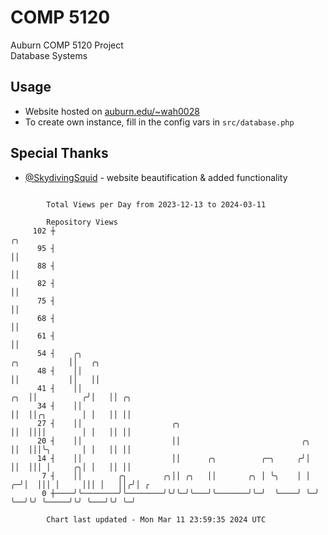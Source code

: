 # COMP 5120
Auburn COMP 5120 Project  
Database Systems

## Usage
- Website hosted on [auburn.edu/~wah0028](https://webhome.auburn.edu/~wah0028/)
- To create own instance, fill in the config vars in `src/database.php`

## Special Thanks
- [@SkydivingSquid](https://github.com/SkydivingSquid) - website beautification & added functionality

```

        Total Views per Day from 2023-12-13 to 2024-03-11

        Repository Views
     102 ┼                                                                             ╭╮
      95 ┤                                                                             ││
      88 ┤                                                                             ││
      82 ┤                                                                             ││
      75 ┤                                                                             ││
      68 ┤                                                                             ││
      61 ┤                                                                             ││
      54 ┤    ╭╮                                                          ╭╮           ││   ╭╮
      48 ┤    ││                                                          ││           ││   ││
      41 ┤    ││                                                      ╭╮  ││          ╭╯│   ││ ╭╮
      34 ┤    ││                                                      ││  ││╭╮        │ │   ││ ││
      27 ┤    ││                    ╭╮                                ││  ││││        │ │   ││ ││
      20 ┤    ││                    ││                           ╭╮   ││  │││╰╮       │ │   ││ ││
      14 ┤    ││                    ││      ╭╮          ╭─╮     ╭╯│   ││  │││ │     ╭╮│ │   ││ ││
       7 ┤    ││        ╭╮        ╭╮││ ╭╮   ││       ╭╮ │ ╰╮    │ │ ╭─╯│  │││ │     │││ │   ││╭╯│ ╭
       0 ┼────╯╰────────╯╰────────╯╰╯╰─╯╰───╯╰───────╯╰─╯  ╰────╯ ╰─╯  ╰──╯╰╯ ╰─────╯╰╯ ╰───╯╰╯ ╰─╯

        Chart last updated - Mon Mar 11 23:59:35 2024 UTC
        
```
